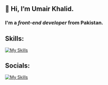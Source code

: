 ## 👋 Hi, I’m **Umair Khalid**.
### I'm a _front-end developer_ from Pakistan.
## Skills:
[![My Skills](https://skillicons.dev/icons?i=html,css,js,react,redux,tailwind,materialui,bootstrap)](https://skillicons.dev)
## Socials:
[![My Skills](https://skillicons.dev/icons?i=linkedin)](https://www.linkedin.com/in/umair-khalid-dev1/)
<!---
umairKhalid5/umairKhalid5 is a ✨ special ✨ repository because its `README.md` (this file) appears on your GitHub profile.
You can click the Preview link to take a look at your changes.
--->
